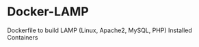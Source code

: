 Docker-LAMP
===========

Dockerfile to build LAMP (Linux, Apache2, MySQL, PHP) Installed Containers
